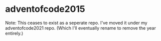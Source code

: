# adventofcode2015

Note: This ceases to exist as a seperate repo. I've moved it under my adventofcode2021 repo. (Which I'll eventually rename to remove the year entirely.)
